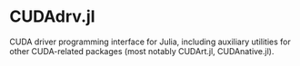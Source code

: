 CUDAdrv.jl
==========

CUDA driver programming interface for Julia, including auxiliary utilities for other
CUDA-related packages (most notably CUDArt.jl, CUDAnative.jl).

